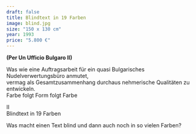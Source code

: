 ```yaml
---
draft: false
title: Blindtext in 19 Farben
image: blind.jpg
size: "150 x 130 cm"
year: 1993
price: "5.800 €"
---
```

**(Per Un Ufficio Bulgaro II)**

Was wie eine Auftragsarbeit für ein quasi Bulgarisches Nudelverwertungsbüro anmutet,  
vermag als Gesamtzusammenhang durchaus nehmerische Qualitäten zu entwickeln.  
Farbe folgt Form folgt Farbe  

II  
Blindtext in 19 Farben  

Was macht einen Text blind und dann auch noch in so vielen Farben?
